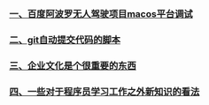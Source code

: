 ### [一、百度阿波罗无人驾驶项目macos平台调试](./apollo.md)

### [二、git自动提交代码的脚本](./gitbash.md)

### [三、企业文化是个很重要的东西](./wenhua.md)

### [四、一些对于程序员学习工作之外新知识的看法](./new.md)
